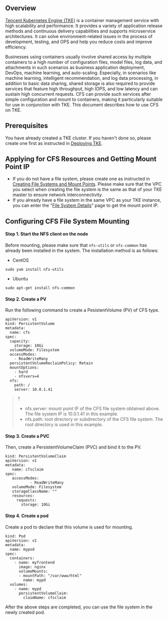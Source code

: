 ## Overview

[Tencent Kubernetes Engine (TKE)](https://intl.cloud.tencent.com/product/tke) is a container management service with high scalability and performance. It provides a variety of application release methods and continuous delivery capabilities and supports microservice architectures. It can solve environment-related issues in the process of development, testing, and OPS and help you reduce costs and improve efficiency.

Businesses using containers usually involve shared access by multiple containers to a high number of configuration files, model files, log data, and attachments in such scenarios as business application deployment, DevOps, machine learning, and auto-scaling. Especially, in scenarios like machine learning, intelligent recommendation, and log data processing, in addition to basic data sharing, shared storage is also required to provide services that feature high throughput, high IOPS, and low latency and can sustain high concurrent requests. CFS can provide such services after simple configuration and mount to containers, making it particularly suitable for use in conjunction with TKE. This document describes how to use CFS on TKE.

## Prerequisites
You have already created a TKE cluster. If you haven't done so, please create one first as instructed in [Deploying TKE](https://intl.cloud.tencent.com/document/product/457/11741).



## Applying for CFS Resources and Getting Mount Point IP

- If you do not have a file system, please create one as instructed in [Creating File Systems and Mount Points](https://intl.cloud.tencent.com/document/product/582/9132). Please make sure that the VPC you select when creating the file system is the same as that of your TKE master to ensure network interconnectivity. 
- If you already have a file system in the same VPC as your TKE instance, you can enter the "[File System Details](https://console.cloud.tencent.com/cfs/fs)" page to get the mount point IP.

## Configuring CFS File System Mounting

#### Step 1. Start the NFS client on the node

Before mounting, please make sure that `nfs-utils` or `nfs-common` has already been installed in the system. The installation method is as follows:

- CentOS
```plaintext
sudo yum install nfs-utils
```
- Ubuntu 
```plaintext
sudo apt-get install nfs-common
```

#### Step 2. Create a PV
Run the following command to create a PesistentVolume (PV) of CFS type.
```plaintext
apiVersion: v1
kind: PersistentVolume
metadata:
  name: cfs
spec:
  capacity:
    storage: 10Gi
  volumeMode: Filesystem
  accessModes:
    - ReadWriteMany
  persistentVolumeReclaimPolicy: Retain
  mountOptions:
    - hard
    - nfsvers=4
  nfs:
    path: /
    server: 10.0.1.41
```
>?
> - nfs.server: mount point IP of the CFS file system obtained above. The file system IP is 10.0.1.41 in this example.
> - nfs.path: root directory or subdirectory of the CFS file system. The root directory is used in this example.
>


#### Step 3. Create a PVC
Then, create a PersistentVolumeClaim (PVC) and bind it to the PV.

```plaintext
kind: PersistentVolumeClaim
apiVersion: v1
metadata:
   name: cfsclaim
spec:
   accessModes:
		   - ReadWriteMany
   volumeMode: Filesystem
   storageClassName: ""
   resources:
     requests:
       storage: 10Gi
```

#### Step 4. Create a pod
Create a pod to declare that this volume is used for mounting.

```plaintext
kind: Pod
apiVersion: v1
metadata:
  name: mypod
spec:
  containers:
    - name: myfrontend
      image: nginx
      volumeMounts:
      - mountPath: "/var/www/html"
        name: mypd
  volumes:
    - name: mypd
      persistentVolumeClaim:
        claimName: cfsclaim
```
After the above steps are completed, you can use the file system in the newly created pod.

